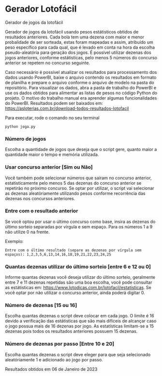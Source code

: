 # Gerador Lotofácil
Gerador de jogos da lotofácil

Gerador de jogos da lotofácil usando pesos estátisticos obtidos de resultados anteriores. Cada bola tem uma dezena com maior e menor probalidade de ser sorteada, estas foram mapeadas e assim, atribuído um peso específico para cada qual, que é levado em conta na hora da escolha pseudo-aleatória para geração dos jogos. É possível utilizar dezenas dos jogos anteriores, conforme estátisticas, pelo menos 5 números do concurso anterior se repetem no concurso seguinte.

Caso necessário é possível atualizar os resultados para processamento dos dados usando PowerBI, baixe o arquivo contendo os resultados em formato de planilha e prepare o arquivo conforme o arquivo de modelo na pasta do repositório. Para visualizar os dados, abra a pasta de trabalho do PowerBI e use os dados obtidos para alimentar as listas de pesos no código Python do projeto. O motivo do trabalho manual era aprender algumas funcionalidades do PowerBI. Resultados podem ser baixados em: https://asloterias.com.br/download-todos-resultados-lotofacil

Para executar, rode o comando no seu terminal

```
python joga.py
```

### Número de jogos
Escolha a quantidade de jogos que deseja que o script gere, quanto maior a quantidade maior o tempo e memória utilizada.

### Usar concurso anterior [Sim ou Não]
Você também pode selecionar números que saíram no concurso anterior, estatisticamente pelo menos 5 das dezenas do concurso anterior se repetirão no próximo concurso. Se optar por utilizar, o script vai selecionar as dezenas aleatóriamente utilizando pesos conforme recorrência das dezenas nos concursos anteriores.

### Entre com o resultado anterior
Se você optou por usar o último concurso como base, insira as dezenas do último sorteio separadas por vírgula e sem espaço. Para os números 1 a 9 não utilize 0 na frente.

Exemplo:
```
Entre com o último resultado (separe as dezenas por vírgula sem espaços): 1,2,3,5,6,13,14,16,18,19,21,22,23,24,25
```

### Quantas dezenas utilizar do último sorteio [entre 6 e 12 ou 0]
Informe quantas dezenas você deseja utilizar do último sorteio, geralmente entre 7 e 11 dezenas repetidas são uma boa escolha, você pode consultar as estátisticas em: https://www.lotodicas.com.br/lotofacil/estatisticas. Se você optar por não utilizar o concurso anterior, ainda poderá digitar 0.

### Número de dezenas [15 ou 16]
Escolha quantas dezenas o script deve colocar em cada jogo. O limite é 16 devido a verificação das estátisticas que são mais difíceis de alcançar caso o jogo possua mais de 16 dezenas por jogo. As estatísticas limitam-se a 15 dezenas pois todos os resultados anteriores possuem 15 dezenas.

### Número de dezenas por passo [Entre 10 e 20]
Escolha quantas dezenas o script deve eleger para que seja selecionado aleatóriamente 1 e adicionado ao jogo por passo.

Resultados obtidos em 06 de Janeiro de 2023
